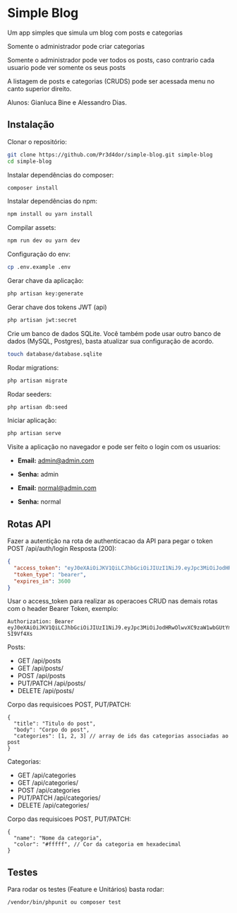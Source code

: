 # Simple Blog

Um app simples que simula um blog com posts e categorias

Somente o administrador pode criar categorias

Somente o administrador pode ver todos os posts, caso contrario cada usuario pode
ver somente os seus posts

A listagem de posts e categorias (CRUDS) pode ser acessada menu no canto superior direito.

Alunos: Gianluca Bine e Alessandro Dias.

## Instalação

Clonar o repositório:

```sh
git clone https://github.com/Pr3d4dor/simple-blog.git simple-blog
cd simple-blog
```

Instalar dependências do composer:

```sh
composer install
```

Instalar dependências do npm:

```sh
npm install ou yarn install
```

Compilar assets:

```sh
npm run dev ou yarn dev
```

Configuração do env:

```sh
cp .env.example .env
```

Gerar chave da aplicação:

```sh
php artisan key:generate
```

Gerar chave dos tokens JWT (api)

```sh
php artisan jwt:secret
```

Crie um banco de dados SQLite. Você também pode usar outro banco de dados (MySQL, Postgres), basta atualizar sua configuração de acordo.

```sh
touch database/database.sqlite
```

Rodar migrations:

```sh
php artisan migrate
```

Rodar seeders:

```sh
php artisan db:seed
```

Iniciar aplicação:

```sh
php artisan serve
```

Visite a aplicação no navegador e pode ser feito o login com os usuarios:

- **Email:** admin@admin.com
- **Senha:** admin

- **Email:** normal@admin.com
- **Senha:** normal

## Rotas API

Fazer a autentição na rota de authenticacao da API para pegar o token
POST /api/auth/login
Resposta (200):
```json
{
  "access_token": "eyJ0eXAiOiJKV1QiLCJhbGciOiJIUzI1NiJ9.eyJpc3MiOiJodHRwOlwvXC9zaW1wbGUtYmxvZy50ZXN0XC9hcGlcL2F1dGhcL2xvZ2luIiwiaWF0IjoxNTY2MDkxMzAzLCJleHAiOjE1NjYwOTQ5MDMsIm5iZiI6MTU2NjA5MTMwMywianRpIjoidmpoaW1mMUFFYzhyY2w2dCIsInN1YiI6MiwicHJ2IjoiMjNiZDVjODk0OWY2MDBhZGIzOWU3MDFjNDAwODcyZGI3YTU5NzZmNyJ9.Mj1om79DdL0ppJI_hzzVuxFac1jD9rjO9I-5I9Vf4Xs",
  "token_type": "bearer",
  "expires_in": 3600
}
```

Usar o access_token para realizar as operacoes CRUD nas demais rotas com o header Bearer Token, exemplo:
```
Authorization: Bearer eyJ0eXAiOiJKV1QiLCJhbGciOiJIUzI1NiJ9.eyJpc3MiOiJodHRwOlwvXC9zaW1wbGUtYmxvZy50ZXN0XC9hcGlcL2F1dGhcL2xvZ2luIiwiaWF0IjoxNTY2MDkxMzAzLCJleHAiOjE1NjYwOTQ5MDMsIm5iZiI6MTU2NjA5MTMwMywianRpIjoidmpoaW1mMUFFYzhyY2w2dCIsInN1YiI6MiwicHJ2IjoiMjNiZDVjODk0OWY2MDBhZGIzOWU3MDFjNDAwODcyZGI3YTU5NzZmNyJ9.Mj1om79DdL0ppJI_hzzVuxFac1jD9rjO9I-5I9Vf4Xs
```

Posts:
- GET /api/posts
- GET /api/posts/<id>
- POST /api/posts
- PUT/PATCH /api/posts/<id>
- DELETE /api/posts/<id>

Corpo das requisicoes POST, PUT/PATCH:
```
{
  "title": "Titulo do post",
  "body": "Corpo do post",
  "categories": [1, 2, 3] // array de ids das categorias associadas ao post
}
```

Categorias:
- GET /api/categories
- GET /api/categories/<id>
- POST /api/categories
- PUT/PATCH /api/categories/<id>
- DELETE /api/categories/<id>

Corpo das requisicoes POST, PUT/PATCH:
```
{
  "name": "Nome da categoria",
  "color": "#fffff", // Cor da categoria em hexadecimal
}
```

## Testes

Para rodar os testes (Feature e Unitários) basta rodar:
```
/vendor/bin/phpunit ou composer test
```
